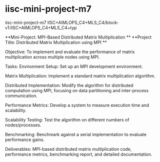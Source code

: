 # iisc-mini-project-m7
iisc-mini-project-m7 IISC+AIMLOPS_C4+MLS_C4/block-v1:IISC+AIMLOPS_C4+MLS_C4+typ

**Mini-Project: MPI-Based Distributed Matrix Multiplication
**
**Project Title: Distributed Matrix Multiplication using MPI
**

Objective: To implement and evaluate the performance of matrix multiplication across
multiple nodes using MPI.


Tasks:
Environment Setup: Set up an MPI development environment.

Matrix Multiplication: Implement a standard matrix multiplication algorithm.

Distributed Implementation: Modify the algorithm for distributed computation using
MPI, focusing on data partitioning and inter-process communication.

Performance Metrics: Develop a system to measure execution time and scalability.

Scalability Testing: Test the algorithm on different numbers of nodes/processes.

Benchmarking: Benchmark against a serial implementation to evaluate performance
gains.

Deliverables: MPI-based distributed matrix multiplication code, performance metrics,
benchmarking report, and detailed documentation.
